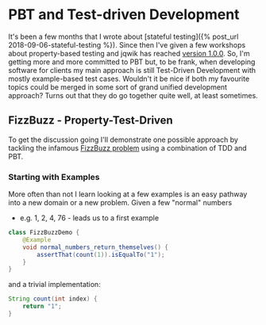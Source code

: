 # PBT and Test-driven Development

It's been a few months that I wrote about
[stateful testing]({% post_url 2018-09-06-stateful-testing %}).
Since then I've given a few workshops about property-based testing and
jqwik has reached [version 1.0.0](https://jqwik.net/release-notes.html#100).
So, I'm getting more and more committed to PBT but, to be frank, when developing
software for clients my main approach is still Test-Driven Development with
mostly example-based test cases.
Wouldn't it be nice if both my favourite topics could be merged in
some sort of grand unified development approach?
Turns out that they do go together quite well, at least sometimes.

## FizzBuzz - Property-Test-Driven

To get the discussion going I'll demonstrate one possible approach by tackling
the infamous [FizzBuzz problem](http://codingdojo.org/kata/FizzBuzz/) using a
combination of TDD and PBT.

### Starting with Examples

More often than not I learn looking at a few examples is an easy pathway into
a new domain or a new problem. Given a few "normal" numbers
- e.g. 1, 2, 4, 76 - leads us to a first example

```java
class FizzBuzzDemo {
	@Example
	void normal_numbers_return_themselves() {
		assertThat(count(1)).isEqualTo("1");
	}
}
```

and a trivial implementation:

```java
String count(int index) {
    return "1";
}
```



